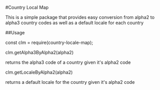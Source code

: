#Country Local Map 

This is a simple package that provides easy conversion from alpha2 to alpha3 country codes as well as a default locale for each country

##Usage

const clm = require(country-locale-map);

clm.getAlpha3ByAlpha2(alpha2) 

returns the alpha3 code of a country given it's alpha2 code

clm.getLocaleByAlpha2(alpha2) 

returns a default locale for the country given it's alpha2 code
